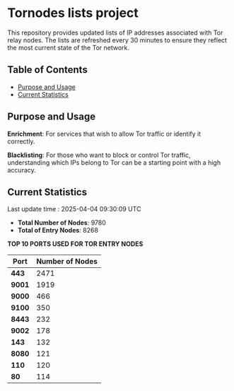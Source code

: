 # Tornodes lists project

This repository provides updated lists of IP addresses associated with Tor relay nodes. The lists are refreshed every 30 minutes to ensure they reflect the most current state of the Tor network.

## Table of Contents

- [Purpose and Usage](#purpose-and-usage)
- [Current Statistics](#current-statistics)


## Purpose and Usage

**Enrichment**: For services that wish to allow Tor traffic or identify it correctly.

**Blacklisting**: For those who want to block or control Tor traffic, understanding which IPs belong to Tor can be a starting point with a high accuracy.

## Current Statistics

Last update time : 2025-04-04 09:30:09 UTC

- **Total Number of Nodes**: 9780
- **Total of Entry Nodes**: 8268

**TOP 10 PORTS USED FOR TOR ENTRY NODES**

| **Port** | **Number of Nodes** |
|------|-----------------|
| **443**   | 2471  |
| **9001**   | 1919  |
| **9000**   | 466  |
| **9100**   | 350  |
| **8443**   | 232  |
| **9002**   | 178  |
| **143**   | 132  |
| **8080**   | 121  |
| **110**   | 120  |
| **80**   | 114  |

